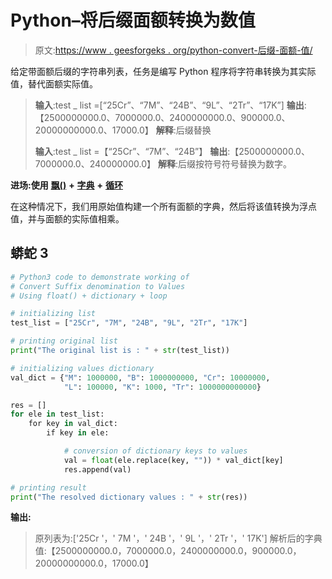 # Python–将后缀面额转换为数值

> 原文:[https://www . geesforgeks . org/python-convert-后缀-面额-值/](https://www.geeksforgeeks.org/python-convert-suffix-denomination-to-values/)

给定带面额后缀的字符串列表，任务是编写 Python 程序将字符串转换为其实际值，替代面额实际值。

> **输入**:test _ list =[“25Cr”、“7M”、“24B”、“9L”、“2Tr”、“17K”]
> **输出**:【2500000000.0、7000000.0、2400000000.0、900000.0、20000000000.0、17000.0】
> **解释**:后缀替换
> 
> **输入**:test _ list =【“25Cr”、“7M”、“24B”】
> **输出**:【2500000000.0、7000000.0、240000000.0】
> **解释**:后缀按符号符号替换为数字。

**进场:使用** [**飘()**](https://www.geeksforgeeks.org/float-in-python/) **+** [**字典**](https://www.geeksforgeeks.org/python-dictionary/) **+** [**循环**](https://www.geeksforgeeks.org/python-for-loops/)

在这种情况下，我们用原始值构建一个所有面额的字典，然后将该值转换为浮点值，并与面额的实际值相乘。

## 蟒蛇 3

```py
# Python3 code to demonstrate working of
# Convert Suffix denomination to Values
# Using float() + dictionary + loop

# initializing list
test_list = ["25Cr", "7M", "24B", "9L", "2Tr", "17K"]

# printing original list
print("The original list is : " + str(test_list))

# initializing values dictionary
val_dict = {"M": 1000000, "B": 1000000000, "Cr": 10000000,
            "L": 100000, "K": 1000, "Tr": 1000000000000}

res = []
for ele in test_list:
    for key in val_dict:
        if key in ele:

            # conversion of dictionary keys to values
            val = float(ele.replace(key, "")) * val_dict[key]
            res.append(val)

# printing result
print("The resolved dictionary values : " + str(res))
```

**输出:**

> 原列表为:['25Cr '，' 7M '，' 24B '，' 9L '，' 2Tr '，' 17K']
> 解析后的字典值:【2500000000.0，7000000.0，2400000000.0，900000.0，20000000000.0，17000.0】